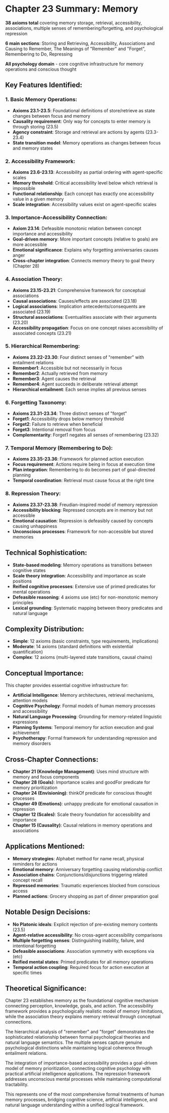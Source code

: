 # Chapter 23 Summary: Memory

**38 axioms total** covering memory storage, retrieval, accessibility, associations, multiple senses of remembering/forgetting, and psychological repression

**6 main sections**: Storing and Retrieving, Accessibility, Associations and Causing to Remember, The Meanings of "Remember" and "Forget", Remembering to Do, Repressing

**All psychology domain** - core cognitive infrastructure for memory operations and conscious thought

## Key Features Identified:

### 1. **Basic Memory Operations**:
- **Axioms 23.1-23.5**: Foundational definitions of store/retrieve as state changes between focus and memory
- **Causality requirement**: Only way for concepts to enter memory is through storing (23.5)
- **Agency constraint**: Storage and retrieval are actions by agents (23.3-23.4)
- **State transition model**: Memory operations as changes between focus and memory states

### 2. **Accessibility Framework**:
- **Axioms 23.6-23.13**: Accessibility as partial ordering with agent-specific scales
- **Memory threshold**: Critical accessibility level below which retrieval is impossible
- **Functional relationship**: Each concept has exactly one accessibility value in a given memory
- **Scale integration**: Accessibility values exist on agent-specific scales

### 3. **Importance-Accessibility Connection**:
- **Axiom 23.14**: Defeasible monotonic relation between concept importance and accessibility
- **Goal-driven memory**: More important concepts (relative to goals) are more accessible
- **Emotional significance**: Explains why forgetting anniversaries causes anger
- **Cross-chapter integration**: Connects memory theory to goal theory (Chapter 28)

### 4. **Association Theory**:
- **Axioms 23.15-23.21**: Comprehensive framework for conceptual associations
- **Causal associations**: Causes/effects are associated (23.18)
- **Logical associations**: Implication antecedents/consequents are associated (23.19)  
- **Structural associations**: Eventualities associate with their arguments (23.20)
- **Accessibility propagation**: Focus on one concept raises accessibility of associated concepts (23.21)

### 5. **Hierarchical Remembering**:
- **Axioms 23.22-23.30**: Four distinct senses of "remember" with entailment relations
- **Remember1**: Accessible but not necessarily in focus
- **Remember2**: Actually retrieved from memory
- **Remember3**: Agent causes the retrieval
- **Remember4**: Agent succeeds in deliberate retrieval attempt
- **Hierarchical entailment**: Each sense implies all previous senses

### 6. **Forgetting Taxonomy**:
- **Axioms 23.31-23.34**: Three distinct senses of "forget"
- **Forget1**: Accessibility drops below memory threshold
- **Forget2**: Failure to retrieve when beneficial
- **Forget3**: Intentional removal from focus
- **Complementarity**: Forget1 negates all senses of remembering (23.32)

### 7. **Temporal Memory (Remembering to Do)**:
- **Axioms 23.35-23.36**: Framework for planned action execution
- **Focus requirement**: Actions require being in focus at execution time
- **Plan integration**: Remembering to do becomes part of goal-directed planning
- **Temporal coordination**: Retrieval must cause focus at the right time

### 8. **Repression Theory**:
- **Axioms 23.37-23.38**: Freudian-inspired model of memory repression
- **Accessibility blocking**: Repressed concepts are in memory but not accessible
- **Emotional causation**: Repression is defeasibly caused by concepts causing unhappiness
- **Unconscious processes**: Framework for non-accessible but stored memories

## Technical Sophistication:

- **State-based modeling**: Memory operations as transitions between cognitive states
- **Scale theory integration**: Accessibility and importance as scale positions
- **Reified cognitive processes**: Extensive use of primed predicates for mental operations
- **Defeasible reasoning**: 4 axioms use (etc) for non-monotonic memory principles
- **Lexical grounding**: Systematic mapping between theory predicates and natural language

## Complexity Distribution:
- **Simple**: 12 axioms (basic constraints, type requirements, implications)
- **Moderate**: 14 axioms (standard definitions with existential quantification)
- **Complex**: 12 axioms (multi-layered state transitions, causal chains)

## Conceptual Importance:

This chapter provides essential cognitive infrastructure for:
- **Artificial Intelligence**: Memory architectures, retrieval mechanisms, attention models
- **Cognitive Psychology**: Formal models of human memory processes and accessibility
- **Natural Language Processing**: Grounding for memory-related linguistic expressions
- **Planning Systems**: Temporal memory for action execution and goal achievement
- **Psychotherapy**: Formal framework for understanding repression and memory disorders

## Cross-Chapter Connections:
- **Chapter 21 (Knowledge Management)**: Uses mind structure with memory and focus components
- **Chapter 28 (Goals)**: Importance scales and goodFor predicate for memory prioritization  
- **Chapter 24 (Envisioning)**: thinkOf predicate for conscious thought processes
- **Chapter 49 (Emotions)**: unhappy predicate for emotional causation in repression
- **Chapter 12 (Scales)**: Scale theory foundation for accessibility and importance
- **Chapter 15 (Causality)**: Causal relations in memory operations and associations

## Applications Mentioned:
- **Memory strategies**: Alphabet method for name recall, physical reminders for actions
- **Emotional memory**: Anniversary forgetting causing relationship conflict
- **Association chains**: Conjunctions/disjunctions triggering related concept recall
- **Repressed memories**: Traumatic experiences blocked from conscious access
- **Planned actions**: Grocery shopping as part of dinner preparation goal

## Notable Design Decisions:
- **No Platonic ideals**: Explicit rejection of pre-existing memory contents (23.5)
- **Agent-relative accessibility**: No cross-agent accessibility comparisons
- **Multiple forgetting senses**: Distinguishing inability, failure, and intentional forgetting
- **Defeasible associations**: Association symmetry with exceptions via (etc)
- **Reified mental states**: Primed predicates for all memory operations
- **Temporal action coupling**: Required focus for action execution at specific times

## Theoretical Significance:

Chapter 23 establishes memory as the foundational cognitive mechanism connecting perception, knowledge, goals, and action. The accessibility framework provides a psychologically realistic model of memory limitations, while the association theory explains memory retrieval through conceptual connections.

The hierarchical analysis of "remember" and "forget" demonstrates the sophisticated relationship between formal psychological theories and natural language semantics. The multiple senses capture genuine psychological distinctions while maintaining logical coherence through entailment relations.

The integration of importance-based accessibility provides a goal-driven model of memory prioritization, connecting cognitive psychology with practical artificial intelligence applications. The repression framework addresses unconscious mental processes while maintaining computational tractability.

This represents one of the most comprehensive formal treatments of human memory processes, bridging cognitive science, artificial intelligence, and natural language understanding within a unified logical framework.